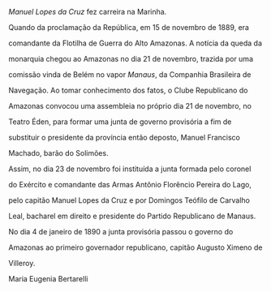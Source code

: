 

*Manuel Lopes da Cruz* fez carreira na Marinha.



Quando da proclamação da República, em 15 de novembro de 1889, era

comandante da Flotilha de Guerra do Alto Amazonas. A notícia da queda da

monarquia chegou ao Amazonas no dia 21 de novembro, trazida por uma

comissão vinda de Belém no vapor *Manaus*, da Companhia Brasileira de

Navegação. Ao tomar conhecimento dos fatos, o Clube Republicano do

Amazonas convocou uma assembleia no próprio dia 21 de novembro, no

Teatro Éden, para formar uma junta de governo provisória a fim de

substituir o presidente da província então deposto, Manuel Francisco

Machado, barão do Solimões.



Assim, no dia 23 de novembro foi instituída a junta formada pelo coronel

do Exército e comandante das Armas Antônio Florêncio Pereira do Lago,

pelo capitão Manuel Lopes da Cruz e por Domingos Teófilo de Carvalho

Leal, bacharel em direito e presidente do Partido Republicano de Manaus.

No dia 4 de janeiro de 1890 a junta provisória passou o governo do

Amazonas ao primeiro governador republicano, capitão Augusto Ximeno de

Villeroy.



Maria Eugenia Bertarelli



